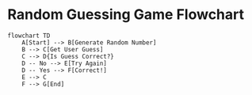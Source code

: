 # Random Guessing Game Flowchart

```mermaid
flowchart TD
    A[Start] --> B[Generate Random Number]
    B --> C[Get User Guess]
    C --> D{Is Guess Correct?}
    D -- No --> E[Try Again]
    D -- Yes --> F[Correct!]
    E --> C
    F --> G[End]



